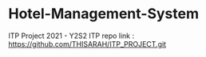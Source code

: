 # Hotel-Management-System
ITP Project 2021 - Y2S2
ITP repo link : https://github.com/THISARAH/ITP_PROJECT.git
